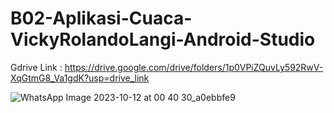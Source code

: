 # B02-Aplikasi-Cuaca-VickyRolandoLangi-Android-Studio

Gdrive Link : https://drive.google.com/drive/folders/1p0VPiZQuvLy592RwV-XqGtmG8_Va1gdK?usp=drive_link

![WhatsApp Image 2023-10-12 at 00 40 30_a0ebbfe9](https://github.com/Vqylangi/B02-Aplikasi-Cuaca-VickyRolandoLangi-Android-Studio/assets/89399734/d6cd3da7-7316-4496-bc5f-ddaa6bff89b1)

